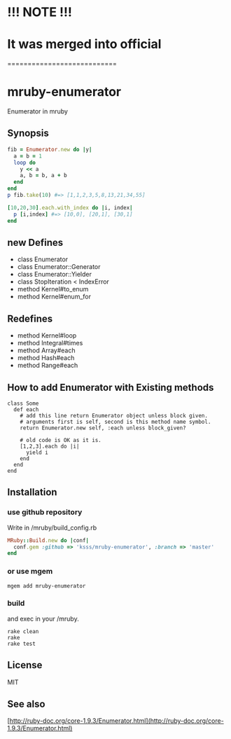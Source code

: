 # !!! NOTE !!!
# It was merged into official

===========================

# mruby-enumerator

Enumerator in mruby

## Synopsis

```ruby
fib = Enumerator.new do |y|
  a = b = 1
  loop do
    y << a
    a, b = b, a + b
  end
end
p fib.take(10) #=> [1,1,2,3,5,8,13,21,34,55]

[10,20,30].each.with_index do |i, index|
  p [i,index] #=> [10,0], [20,1], [30,1]
end
```

## new Defines

- class Enumerator
- class Enumerator::Generator
- class Enumerator::Yielder
- class StopIteration < IndexError
- method Kernel#to_enum
- method Kernel#enum_for

## Redefines

- method Kernel#loop
- method Integral#times
- method Array#each
- method Hash#each
- method Range#each

## How to add Enumerator with Existing methods

```
class Some
  def each
    # add this line return Enumerator object unless block given.
    # arguments first is self, second is this method name symbol.
    return Enumerator.new self, :each unless block_given?

    # old code is OK as it is.
    [1,2,3].each do |i|
      yield i
    end
  end
end
```

## Installation

### use github repository

Write in /mruby/build_config.rb

```ruby
MRuby::Build.new do |conf|
  conf.gem :github => 'ksss/mruby-enumerator', :branch => 'master'
end
```

### or use mgem

```
mgem add mruby-enumerator
```

### build

and exec in your /mruby.

```
rake clean
rake
rake test
```

## License

MIT

## See also

[http://ruby-doc.org/core-1.9.3/Enumerator.html](http://ruby-doc.org/core-1.9.3/Enumerator.html)
